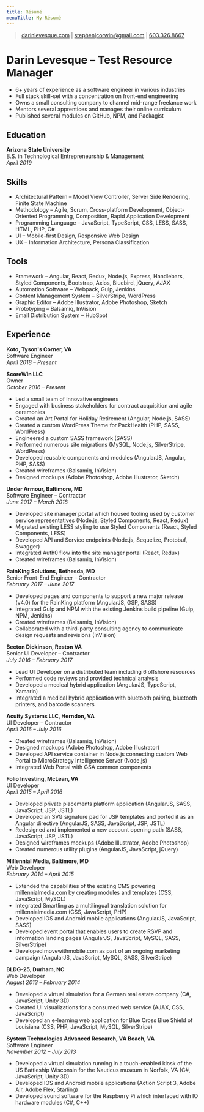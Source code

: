 ```yaml
---
title: Résumé
menuTitle: My Résumé
---
```


> [darinlevesque.com](https://darinlevesque.com) | 
[stephenjcorwin@gmail.com](mailto:stephenjcorwin@gmail.com) | 
[603.326.8667](tel:6033268667)

# Darin Levesque &ndash; Test Resource Manager
- 6+ years of experience as a software engineer in various industries
- Full stack skill-set with a concentration on front-end engineering
- Owns a small consulting company to channel mid-range freelance work
- Mentors several apprentices and manages their online curriculum
- Published several modules on GitHub, NPM, and Packagist

## Education
**Arizona State University**  
B.S. in Technological Entrepreneurship & Management  
*April 2019*  

## Skills
- Architectural Pattern &ndash; Model View Controller, Server Side Rendering, Finite State Machine
- Methodology &ndash; Agile, Scrum, Cross-platform Development, Object-Oriented Programming, Composition, Rapid Application Development
- Programming Language &ndash; JavaScript, TypeScript, CSS, LESS, SASS, HTML, PHP, C# 
- UI &ndash; Mobile-first Design, Responsive Web Design 
- UX &ndash; Information Architecture, Persona Classification

## Tools
- Framework &ndash; Angular, React, Redux, Node.js, Express, Handlebars, Styled Components, Bootstrap, Axios, Bluebird, jQuery, AJAX
- Automation Software &ndash; Webpack, Gulp, Jenkins
- Content Management System &ndash; SilverStripe, WordPress
- Graphic Editor &ndash; Adobe Illustrator, Adobe Photoshop, Sketch
- Prototyping &ndash; Balsamiq, InVision
- Email Distribution System &ndash; HubSpot

## Experience
**Koto, Tyson's Corner, VA**  
Software Engineer  
*April 2018 &ndash; Present*  

**ScoreWin LLC**  
Owner  
*October 2016 &ndash; Present*  
- Led a small team of innovative engineers
- Engaged with business stakeholders for contract acquisition and agile ceremonies
- Created an Art Portal for Holiday Retirement (Angular, Node.js, SASS)
- Created a custom WordPress Theme for PackHealth (PHP, SASS, WordPress)
- Engineered a custom SASS framework (SASS)
- Performed numerous site migrations (MySQL, Node.js, SilverStripe, WordPress)
- Developed reusable components and modules (AngularJS, Angular, PHP, SASS)
- Created wireframes (Balsamiq, InVision)
- Designed mockups (Adobe Photoshop, Adobe Illustrator, Sketch)

**Under Armour, Baltimore, MD**  
Software Engineer &ndash; Contractor  
*June 2017 &ndash; March 2018*  
- Developed site manager portal which housed tooling used by customer service representatives (Node.js, Styled Components, React, Redux)
- Migrated existing LESS styling to use Styled Components (React, Styled Components, LESS)
- Developed API and Service endpoints (Node.js, Sequelize, Protobuf, Swagger)
- Integrated Auth0 flow into the site manager portal (React, Redux)
- Created wireframes (Balsamiq, InVision)

**RainKing Solutions, Bethesda, MD**  
Senior Front-End Engineer &ndash; Contractor  
*February 2017 &ndash; June 2017*  
- Developed pages and components to support a new major release (v4.0) for the RainKing platform (AngularJS, GSP, SASS)
- Integrated Gulp and NPM with the existing Jenkins build pipeline (Gulp, NPM, Jenkins)
- Created wireframes (Balsamiq, InVision)
- Collaborated with a third-party consulting agency to communicate design requests and revisions (InVision)

**Becton Dickinson, Reston VA**  
Senior UI Developer &ndash; Contractor  
*July 2016 &ndash; February 2017*  
- Lead UI Developer on a distributed team including 6 offshore resources
- Performed code reviews and provided technical analysis
- Developed a medical hybrid application (AngularJS, TypeScript, Xamarin)
- Integrated a medical hybrid application with bluetooth pairing, bluetooth printers, and barcode scanners

**Acuity Systems LLC, Herndon, VA**  
UI Developer &ndash; Contractor  
*April 2016 &ndash; July 2016*  
- Created wireframes (Balsamiq, InVision)
- Designed mockups (Adobe Photoshop, Adobe Illustrator)
- Developed API service container in Node.js connecting custom Web Portal to MicroStrategy Intelligence Server (Node.js)
- Integrated Web Portal with GSA common components

**Folio Investing, McLean, VA**  
UI Developer  
*April 2015 &ndash; April 2016*  
- Developed private placements platform application (AngularJS, SASS, JavaScript, JSP, JSTL)
- Developed an SVG signature pad for JSP templates and ported it as an Angular directive (AngularJS, SASS, JavaScript, JSP, JSTL)
- Redesigned and implemented a new account opening path (SASS, JavaScript, JSP, JSTL)
- Designed wireframes mockups (Adobe Illustrator, Adobe Photoshop)
- Created numerous utility plugins (AngularJS, JavaScript, jQuery)

**Millennial Media, Baltimore, MD**  
Web Developer  
*February 2014 &ndash; April 2015*  
- Extended the capabilities of the existing CMS powering millennialmedia.com by creating modules and templates (CSS, JavaScript, MySQL)
- Integrated Smartling as a multilingual translation solution for millennialmedia.com (CSS, JavaScript, PHP)
- Developed IOS and Android mobile applications (AngularJS, JavaScript, SASS)
- Developed event portal that enables users to create RSVP and information landing pages (AngularJS, JavaScript, MySQL, SASS, SilverStripe)
- Developed movewithmobile.com as part of an ongoing marketing campaign (AngularJS, JavaScript, MySQL, SASS, SilverStripe)

**BLDG-25, Durham, NC**  
Web Developer  
*August 2013 &ndash; February 2014*  
- Developed a virtual simulation for a German real estate company (C#, JavaScript, Unity 3D)
- Created UI visualizations for a consumed web service (AJAX, CSS, JavaScript)
- Developed an e-learning web application for Blue Cross Blue Shield of Louisiana (CSS, PHP, JavaScript, MySQL, SilverStripe)

**System Technologies Advanced Research, VA Beach, VA**  
Software Engineer  
*November 2012 &ndash; July 2013*  
- Developed a virtual simulation running in a touch-enabled kiosk of the US Battleship Wisconsin for the Nauticus museum in Norfolk, VA (C#, JavaScript, Unity 3D)
- Developed IOS and Android mobile applications (Action Script 3, Adobe Air, Adobe Flex, Starling)
- Developed sound software for the Raspberry Pi which interfaced with IO hardware modules (C#, C++)

